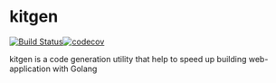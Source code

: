 # kitgen
[![Build Status](https://travis-ci.com/bongnv/kitgen.svg?branch=master)](https://travis-ci.com/bongnv/kitgen)[![codecov](https://codecov.io/gh/bongnv/kitgen/branch/master/graph/badge.svg)](https://codecov.io/gh/bongnv/kitgen)

kitgen is a code generation utility that help to speed up building web-application with Golang 
